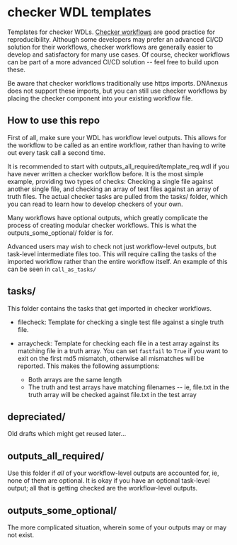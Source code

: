 # checker WDL templates
 Templates for checker WDLs. [Checker workflows](https://docs.dockstore.org/en/develop/advanced-topics/checker-workflows.html) are good practice for reproducibility. Although some developers may prefer an advanced CI/CD solution for their workflows, checker workflows are generally easier to develop and satisfactory for many use cases. Of course, checker workflows can be part of a more advanced CI/CD solution -- feel free to build upon these.

 Be aware that checker workflows traditionally use https imports. DNAnexus does not support these imports, but you can still use checker workflows by placing the checker component into your existing workflow file.

## How to use this repo
 First of all, make sure your WDL has workflow level outputs. This allows for the workflow to be called as an entire workflow, rather than having to write out every task call a second time.

 It is recommended to start with outputs_all_required/template_req.wdl if you have never written a checker workflow before. It is the most simple example, providing two types of checks: Checking a single file against another single file, and checking an array of test files against an array of truth files. The actual checker tasks are pulled from the tasks/ folder, which you can read to learn how to develop checkers of your own.

 Many workflows have optional outputs, which greatly complicate the process of creating modular checker workflows. This is what the outputs_some_optional/ folder is for.

 Advanced users may wish to check not just workflow-level outputs, but task-level intermediate files too. This will require calling the tasks of the imported workflow rather than the entire workflow itself. An example of this can be seen in `call_as_tasks/`

## tasks/
This folder contains the tasks that get imported in checker workflows.

* filecheck: Template for checking a single test file against a single truth file.

* arraycheck: Template for checking each file in a test array against its matching file in a truth array. You can set `fastfail` to `True` if you want to exit on the first md5 mismatch, otherwise all mismatches will be reported. This makes the following assumptions:
    * Both arrays are the same length
    * The truth and test arrays have matching filenames -- ie, file.txt in the truth array will be checked against file.txt in the test array

## depreciated/
Old drafts which might get reused later...

## outputs_all_required/
Use this folder if *all* of your workflow-level outputs are accounted for, ie, none of them are optional. It is okay if you have an optional task-level output; all that is getting checked are the workflow-level outputs.

## outputs_some_optional/
The more complicated situation, wherein some of your outputs may or may not exist.